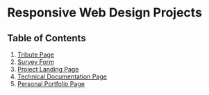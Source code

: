 # Responsive Web Design Projects

## Table of Contents

1. [Tribute Page]()
2. [Survey Form](../ResponsiveWebDesignProjects/Survey%20Form)
3. [Project Landing Page]()
4. [Technical Documentation Page]()
5. [Personal Portfolio Page]()
